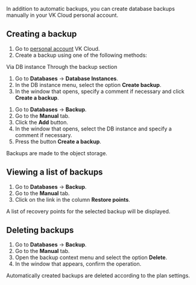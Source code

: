 In addition to automatic backups, you can create database backups manually in your VK Cloud personal account.

## Creating a backup

1. Go to [personal account](https://mcs.mail.ru/app) VK Cloud.
1. Create a backup using one of the following methods:

<tabs>
<tablist>
<tab>Via DB instance</tab>
<tab>Through the backup section</tab>
</tablist>
<tabpanel>

1. Go to **Databases** → **Database Instances**.
1. In the DB instance menu, select the option **Create backup**.
1. In the window that opens, specify a comment if necessary and click **Create a backup**.

</tabpanel>
<tabpanel>

1. Go to **Databases** → **Backup**.
1. Go to the **Manual** tab.
1. Click the **Add** button.
1. In the window that opens, select the DB instance and specify a comment if necessary.
1. Press the button **Create a backup**.

</tabpanel>
</tabs>

<info>

Backups are made to the object storage.

</info>

## Viewing a list of backups

1. Go to **Databases** → **Backup**.
1. Go to the **Manual** tab.
1. Click on the link in the column **Restore points**.

A list of recovery points for the selected backup will be displayed.

## Deleting backups

1. Go to **Databases** → **Backup**.
1. Go to the **Manual** tab.
1. Open the backup context menu and select the option **Delete**.
1. In the window that appears, confirm the operation.

<info>

Automatically created backups are deleted according to the plan settings.

</info>
